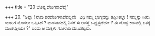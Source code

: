 +++
title = "20 ಬೊಪ್ಪ ದೇಶಿಗರಾದೆವೈ"

+++
20. "ಅಪ್ಪಾ ! ನಾವು ಪರದೇಶಿಗಳಾದೆವಲ್ಲವೇ ! ವಿಧಿ ನಮ್ಮ ಭಾಗ್ಯವನ್ನು ತಪ್ಪಿಸಿತಲ್ಲಾ ! ನಮ್ಮನ್ನು ನೀನು ಯಾರಿಗೆ ಮೊದಲು ಒಪ್ಪಿಸಿದೆ ? ಮುದಿತನದಲ್ಲಿ ನಿನಗೆ ಈ ಅವಸ್ಥೆ ಒಪ್ಪುತ್ತದೆಯೇ ? ಈ ದೊಡ್ಡ ಕಾಡಿನಲ್ಲಿ ಏತಕ್ಕೆ ಮಲಗಿದ್ದೀಯೇ ?" ಎಂದು ಆ ಮಕ್ಕಳು ಗೋಳಾಡಿ ದುಃಖಪಟ್ಟರು.